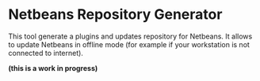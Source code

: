 Netbeans Repository Generator
=============================

This tool generate a plugins and updates repository for Netbeans. It allows to update Netbeans in offline mode (for example if your workstation is not connected to internet).

**(this is a work in progress)**
